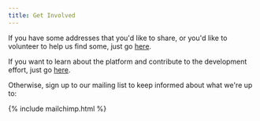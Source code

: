 ```yaml
---
title: Get Involved
---
```


If you have some addresses that you'd like to share, or you'd like to volunteer to help us find some, just go [here](/about/addingdata).

If you want to learn about the platform and contribute to the development effort, just go [here](/about/docs).

Otherwise, sign up to our mailing list to keep informed about what we're up to:

{% include mailchimp.html %}